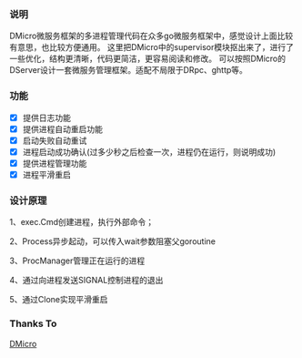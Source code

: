### 说明
DMicro微服务框架的多进程管理代码在众多go微服务框架中，感觉设计上面比较有意思，也比较方便通用。
这里把DMicro中的supervisor模块抠出来了，进行了一些优化，结构更清晰，代码更简洁，更容易阅读和修改。
可以按照DMicro的DServer设计一套微服务管理框架。适配不局限于DRpc、ghttp等。

### 功能
- [x] 提供日志功能
- [x] 提供进程自动重启功能
- [x] 启动失败自动重试
- [x] 进程启动成功确认(过多少秒之后检查一次，进程仍在运行，则说明成功)
- [x] 提供进程管理功能
- [x] 进程平滑重启

### 设计原理
1、exec.Cmd创建进程，执行外部命令；

2、Process异步起动，可以传入wait参数阻塞父goroutine

3、ProcManager管理正在运行的进程

4、通过向进程发送SIGNAL控制进程的退出

5、通过Clone实现平滑重启

### Thanks To
[DMicro](https://github.com/osgochina/dmicro/)